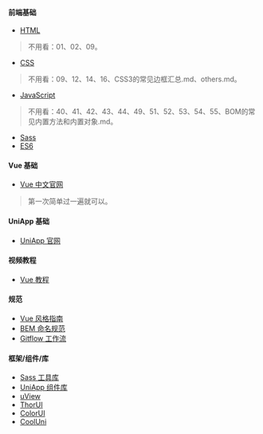 #### 前端基础
- [HTML](https://github.com/qianguyihao/Web/tree/master/01-HTML)
> 不用看：01、02、09。
- [CSS](https://github.com/qianguyihao/Web/tree/master/02-CSS%E5%9F%BA%E7%A1%80)
> 不用看：09、12、14、16、CSS3的常见边框汇总.md、others.md。
- [JavaScript](https://github.com/qianguyihao/Web/tree/master/04-JavaScript%E5%9F%BA%E7%A1%80)
> 不用看：40、41、42、43、44、49、51、52、53、54、55、BOM的常见内置方法和内置对象.md。
- [Sass](https://www.sass.hk/)
- [ES6](https://github.com/qianguyihao/Web/tree/master/05-JavaScript之ES6语法)

#### Vue 基础
- [Vue 中文官网](https://cn.vuejs.org/)
> 第一次简单过一遍就可以。

#### UniApp 基础
- [UniApp 官网](https://uniapp.dcloud.io/)

#### 视频教程
- [Vue 教程](https://learning.dcloud.io/#/)

#### 规范
- [Vue 风格指南](https://cn.vuejs.org/v2/style-guide/)
- [BEM 命名规范](https://github.com/zhaotoday/bem)
- [Gitflow 工作流](https://github.com/zhaotoday/product-workflow)

#### 框架/组件/库
- [Sass 工具库](https://github.com/zhaotoday/sass-utils)
- [UniApp 组件库](https://github.com/zhaotoday/vue-mobile)
- [uView](https://github.com/umicro/uView2.0)
- [ThorUI](https://github.com/dingyong0214/ThorUI-uniapp)
- [ColorUI](https://github.com/weilanwl/ColorUI)
- [CoolUni](https://github.com/cool-team-official/cool-uni)
